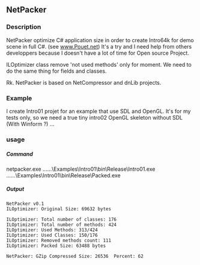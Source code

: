 
## NetPacker

###  Description
 NetPacker optimize C# application size in order to create Intro64k for demo scene in full C#. (see www.Pouet.net)
 It's a try and I need help from others developpers because I doesn't have a lot of time for Open source Project.
  
 ILOptimizer class remove 'not used methods' only for moment.
 We need to do the same thing for fields and classes.
 

 Rk. NetPacker is based on NetCompressor and dnLib projects.
  
###  Example
I create Intro01 projet for an example that use SDL and OpenGL.
It's for my tests only, so we need a true tiny intro02 OpenGL skeleton without SDL (With Winform ?) ...

### usage

##### Command

netpacker.exe ..\..\..\Examples\Intro01\bin\Release\Intro01.exe ..\..\..\Examples\Intro01\bin\Release\Packed.exe

##### Output
```
NetPacker v0.1
ILOptimizer: Original Size: 69632 bytes

ILOptimizer: Total number of classes: 176
ILOptimizer: Total number of methods: 424
ILOptimizer: Used Methods: 313/424
ILOptimizer: Used Classes: 150/176
ILOptimizer: Removed methods count: 111
ILOptimizer: Packed Size: 63488 bytes

NetPacker: GZip Compressed Size: 26536  Percent: 62
```
